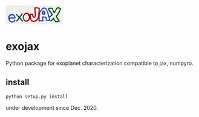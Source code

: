 <img src="https://github.com/HajimeKawahara/exojax/blob/develop/documents/logo.PNG" Titie="exojax" Width=150px>

# exojax

Python package for exoplanet characterization compatible to jax, numpyro.

## install

```
python setup.py install
```

under development since Dec. 2020.
